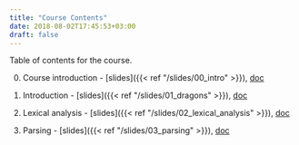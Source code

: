```yaml
---
title: "Course Contents"
date: 2018-08-02T17:45:53+03:00
draft: false
---
```


Table of contents for the course.

<!--more-->

0. Course introduction - [slides]({{< ref "/slides/00_intro" >}}),
   [doc](https://github.com/SofiaCPP/IPL/blob/master/website/content/slides/00_intro/_index.md)

0. Introduction - [slides]({{< ref "/slides/01_dragons" >}}),
   [doc](https://github.com/SofiaCPP/IPL/blob/master/website/content/slides/01_dragons/_index.md)

0. Lexical analysis - [slides]({{< ref "/slides/02_lexical_analysis" >}}),
   [doc](https://github.com/SofiaCPP/IPL/blob/master/website/content/slides/02_lexical_analysis/_index.md)

0. Parsing - [slides]({{< ref "/slides/03_parsing" >}}),
   [doc](https://github.com/SofiaCPP/IPL/blob/master/website/content/slides/03_parsing/_index.md)
